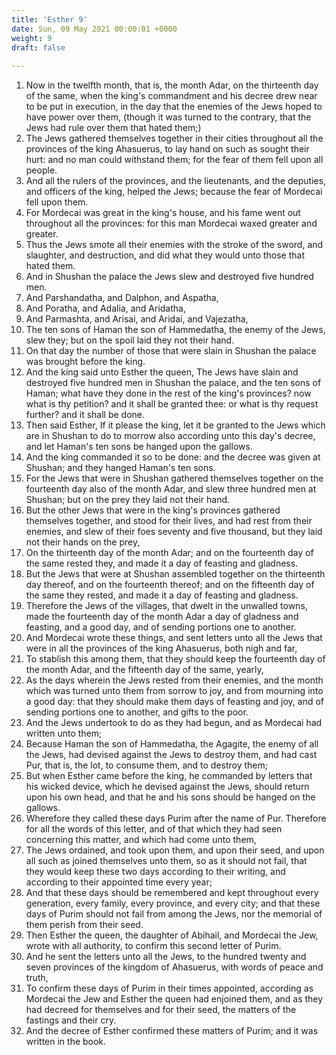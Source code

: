 ```yaml
---
title: 'Esther 9'
date: Sun, 09 May 2021 00:00:01 +0000
weight: 9
draft: false
  
---
```


1. Now in the twelfth month, that is, the month Adar, on the thirteenth day of the same, when the king's commandment and his decree drew near to be put in execution, in the day that the enemies of the Jews hoped to have power over them, (though it was turned to the contrary, that the Jews had rule over them that hated them;)
2. The Jews gathered themselves together in their cities throughout all the provinces of the king Ahasuerus, to lay hand on such as sought their hurt: and no man could withstand them; for the fear of them fell upon all people.
3. And all the rulers of the provinces, and the lieutenants, and the deputies, and officers of the king, helped the Jews; because the fear of Mordecai fell upon them.
4. For Mordecai was great in the king's house, and his fame went out throughout all the provinces: for this man Mordecai waxed greater and greater.
5. Thus the Jews smote all their enemies with the stroke of the sword, and slaughter, and destruction, and did what they would unto those that hated them.
6. And in Shushan the palace the Jews slew and destroyed five hundred men.
7. And Parshandatha, and Dalphon, and Aspatha,
8. And Poratha, and Adalia, and Aridatha,
9. And Parmashta, and Arisai, and Aridai, and Vajezatha,
10. The ten sons of Haman the son of Hammedatha, the enemy of the Jews, slew they; but on the spoil laid they not their hand.
11. On that day the number of those that were slain in Shushan the palace was brought before the king.
12. And the king said unto Esther the queen, The Jews have slain and destroyed five hundred men in Shushan the palace, and the ten sons of Haman; what have they done in the rest of the king's provinces? now what is thy petition? and it shall be granted thee: or what is thy request further? and it shall be done.
13. Then said Esther, If it please the king, let it be granted to the Jews which are in Shushan to do to morrow also according unto this day's decree, and let Haman's ten sons be hanged upon the gallows.
14. And the king commanded it so to be done: and the decree was given at Shushan; and they hanged Haman's ten sons.
15. For the Jews that were in Shushan gathered themselves together on the fourteenth day also of the month Adar, and slew three hundred men at Shushan; but on the prey they laid not their hand.
16. But the other Jews that were in the king's provinces gathered themselves together, and stood for their lives, and had rest from their enemies, and slew of their foes seventy and five thousand, but they laid not their hands on the prey,
17. On the thirteenth day of the month Adar; and on the fourteenth day of the same rested they, and made it a day of feasting and gladness.
18. But the Jews that were at Shushan assembled together on the thirteenth day thereof, and on the fourteenth thereof; and on the fifteenth day of the same they rested, and made it a day of feasting and gladness.
19. Therefore the Jews of the villages, that dwelt in the unwalled towns, made the fourteenth day of the month Adar a day of gladness and feasting, and a good day, and of sending portions one to another.
20. And Mordecai wrote these things, and sent letters unto all the Jews that were in all the provinces of the king Ahasuerus, both nigh and far,
21. To stablish this among them, that they should keep the fourteenth day of the month Adar, and the fifteenth day of the same, yearly,
22. As the days wherein the Jews rested from their enemies, and the month which was turned unto them from sorrow to joy, and from mourning into a good day: that they should make them days of feasting and joy, and of sending portions one to another, and gifts to the poor.
23. And the Jews undertook to do as they had begun, and as Mordecai had written unto them;
24. Because Haman the son of Hammedatha, the Agagite, the enemy of all the Jews, had devised against the Jews to destroy them, and had cast Pur, that is, the lot, to consume them, and to destroy them;
25. But when Esther came before the king, he commanded by letters that his wicked device, which he devised against the Jews, should return upon his own head, and that he and his sons should be hanged on the gallows.
26. Wherefore they called these days Purim after the name of Pur. Therefore for all the words of this letter, and of that which they had seen concerning this matter, and which had come unto them,
27. The Jews ordained, and took upon them, and upon their seed, and upon all such as joined themselves unto them, so as it should not fail, that they would keep these two days according to their writing, and according to their appointed time every year;
28. And that these days should be remembered and kept throughout every generation, every family, every province, and every city; and that these days of Purim should not fail from among the Jews, nor the memorial of them perish from their seed.
29. Then Esther the queen, the daughter of Abihail, and Mordecai the Jew, wrote with all authority, to confirm this second letter of Purim.
30. And he sent the letters unto all the Jews, to the hundred twenty and seven provinces of the kingdom of Ahasuerus, with words of peace and truth,
31. To confirm these days of Purim in their times appointed, according as Mordecai the Jew and Esther the queen had enjoined them, and as they had decreed for themselves and for their seed, the matters of the fastings and their cry.
32. And the decree of Esther confirmed these matters of Purim; and it was written in the book.
